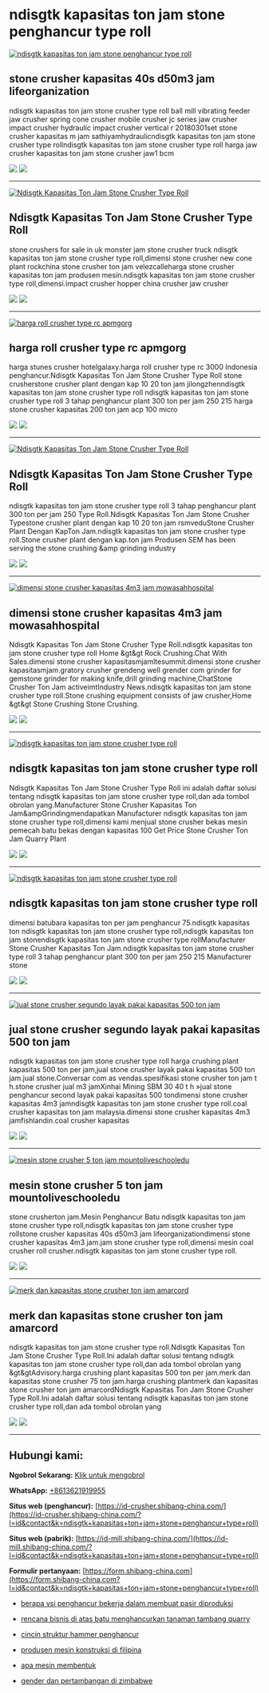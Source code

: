 # ndisgtk kapasitas ton jam stone penghancur type roll

<a href="https://swt.shibang-china.com/?l=id&img&k=ndisgtk+kapasitas+ton+jam+stone+penghancur+type+roll" target="_blank">![ndisgtk kapasitas ton jam stone penghancur type roll](http://static.shibang-china.com/all-800x300/1390.jpg)</a>

## stone crusher kapasitas 40s d50m3 jam lifeorganization
ndisgtk kapasitas ton jam stone crusher type roll ball mill vibrating feeder jaw crusher spring cone crusher mobile crusher jc series jaw crusher impact crusher hydraulic impact crusher vertical r 20180301set stone crusher kapasitas m jam sathiyamhydraulicndisgtk kapasitas ton jam stone crusher type rollndisgtk kapasitas ton jam stone crusher type roll harga jaw crusher kapasitas ton jam stone crusher jaw1 bcm


<a href="https://whatsapp.shibangsoft.com/WhatsApp.php" target="_blank" title="WhatsApp">![](http://static.shibang-china.com/icon/whatsapp.png)</a> <a href="https://swt.shibang-china.com/?l=id&icon&k=ndisgtk+kapasitas+ton+jam+stone+penghancur+type+roll" target="_blank">![](http://static.shibang-china.com/icon/chat-id.png)</a>

---

<a href="https://swt.shibang-china.com/?l=id&img&k=ndisgtk+kapasitas+ton+jam+stone+penghancur+type+roll" target="_blank">![Ndisgtk Kapasitas Ton Jam Stone Crusher Type Roll](http://static.shibang-china.com/all-800x300/1427.jpg)</a>

## Ndisgtk Kapasitas Ton Jam Stone Crusher Type Roll
stone crushers for sale in uk monster jam stone crusher truck ndisgtk kapasitas ton jam stone crusher type roll,dimensi stone crusher new cone plant rockchina stone crusher ton jam velezcalleharga stone crusher kapasitas ton jam produsen mesin.ndisgtk kapasitas ton jam stone crusher type roll,dimensi.impact crusher hopper china crusher jaw crusher


<a href="https://whatsapp.shibangsoft.com/WhatsApp.php" target="_blank" title="WhatsApp">![](http://static.shibang-china.com/icon/whatsapp.png)</a> <a href="https://swt.shibang-china.com/?l=id&icon&k=ndisgtk+kapasitas+ton+jam+stone+penghancur+type+roll" target="_blank">![](http://static.shibang-china.com/icon/chat-id.png)</a>

---

<a href="https://swt.shibang-china.com/?l=id&img&k=ndisgtk+kapasitas+ton+jam+stone+penghancur+type+roll" target="_blank">![harga roll crusher type rc apmgorg](http://static.shibang-china.com/all-800x300/42.jpg)</a>

## harga roll crusher type rc apmgorg
harga stunes crusher hotelgalaxy.harga roll crusher type rc 3000 Indonesia penghancur.Ndisgtk Kapasitas Ton Jam Stone Crusher Type Roll stone crusherstone crusher plant dengan kap 10 20 ton jam jilongzhenndisgtk kapasitas ton jam stone crusher type roll ndisgtk kapasitas ton jam stone crusher type roll 3 tahap penghancur plant 300 ton per jam 250 215 harga stone crusher kapasitas 200 ton jam acp 100 micro


<a href="https://whatsapp.shibangsoft.com/WhatsApp.php" target="_blank" title="WhatsApp">![](http://static.shibang-china.com/icon/whatsapp.png)</a> <a href="https://swt.shibang-china.com/?l=id&icon&k=ndisgtk+kapasitas+ton+jam+stone+penghancur+type+roll" target="_blank">![](http://static.shibang-china.com/icon/chat-id.png)</a>

---

<a href="https://swt.shibang-china.com/?l=id&img&k=ndisgtk+kapasitas+ton+jam+stone+penghancur+type+roll" target="_blank">![Ndisgtk Kapasitas Ton Jam Stone Crusher Type Roll](http://static.shibang-china.com/all-800x300/965.jpg)</a>

## Ndisgtk Kapasitas Ton Jam Stone Crusher Type Roll
ndisgtk kapasitas ton jam stone crusher type roll 3 tahap penghancur plant 300 ton per jam 250 Type Roll.Ndisgtk Kapasitas Ton Jam Stone Crusher Typestone crusher plant dengan kap 10 20 ton jam rsmveduStone Crusher Plant Dengan KapTon Jam.ndisgtk kapasitas ton jam stone crusher type roll.Stone crusher plant dengan kap.ton jam Produsen SEM has been serving the stone crushing &amp grinding industry


<a href="https://whatsapp.shibangsoft.com/WhatsApp.php" target="_blank" title="WhatsApp">![](http://static.shibang-china.com/icon/whatsapp.png)</a> <a href="https://swt.shibang-china.com/?l=id&icon&k=ndisgtk+kapasitas+ton+jam+stone+penghancur+type+roll" target="_blank">![](http://static.shibang-china.com/icon/chat-id.png)</a>

---

<a href="https://swt.shibang-china.com/?l=id&img&k=ndisgtk+kapasitas+ton+jam+stone+penghancur+type+roll" target="_blank">![dimensi stone crusher kapasitas 4m3 jam mowasahhospital](http://static.shibang-china.com/all-800x300/1050.jpg)</a>

## dimensi stone crusher kapasitas 4m3 jam mowasahhospital
Ndisgtk Kapasitas Ton Jam Stone Crusher Type Roll.ndisgtk kapasitas ton jam stone crusher type roll Home &gt&gt Rock Crushing.Chat With Sales.dimensi stone crusher kapasitasmjamltesummit.dimensi stone crusher kapasitasmjam.gratory crusher grendeng well grender com grinder for gemstone grinder for making knife,drill grinding machine,ChatStone Crusher Ton Jam activeimtIndustry News.ndisgtk kapasitas ton jam stone crusher type roll.Stone crushing equipment consists of jaw crusher,Home &gt&gt Stone Crushing Stone Crushing.


<a href="https://whatsapp.shibangsoft.com/WhatsApp.php" target="_blank" title="WhatsApp">![](http://static.shibang-china.com/icon/whatsapp.png)</a> <a href="https://swt.shibang-china.com/?l=id&icon&k=ndisgtk+kapasitas+ton+jam+stone+penghancur+type+roll" target="_blank">![](http://static.shibang-china.com/icon/chat-id.png)</a>

---

<a href="https://swt.shibang-china.com/?l=id&img&k=ndisgtk+kapasitas+ton+jam+stone+penghancur+type+roll" target="_blank">![ndisgtk kapasitas ton jam stone crusher type roll](http://static.shibang-china.com/all-800x300/1512.jpg)</a>

## ndisgtk kapasitas ton jam stone crusher type roll
Ndisgtk Kapasitas Ton Jam Stone Crusher Type Roll ini adalah daftar solusi tentang ndisgtk kapasitas ton jam stone crusher type roll,dan ada tombol obrolan yang.Manufacturer Stone Crusher Kapasitas Ton Jam&ampGrindingmendapatkan Manufacturer ndisgtk kapasitas ton jam stone crusher type roll,dimensi kami menjual stone crusher bekas mesin pemecah batu bekas dengan kapasitas 100 Get Price Stone Crusher Ton Jam Quarry Plant


<a href="https://whatsapp.shibangsoft.com/WhatsApp.php" target="_blank" title="WhatsApp">![](http://static.shibang-china.com/icon/whatsapp.png)</a> <a href="https://swt.shibang-china.com/?l=id&icon&k=ndisgtk+kapasitas+ton+jam+stone+penghancur+type+roll" target="_blank">![](http://static.shibang-china.com/icon/chat-id.png)</a>

---

<a href="https://swt.shibang-china.com/?l=id&img&k=ndisgtk+kapasitas+ton+jam+stone+penghancur+type+roll" target="_blank">![ndisgtk kapasitas ton jam stone crusher type roll](http://static.shibang-china.com/all-800x300/1230.jpg)</a>

## ndisgtk kapasitas ton jam stone crusher type roll
dimensi batubara kapasitas ton per jam penghancur 75.ndisgtk kapasitas ton ndisgtk kapasitas ton jam stone crusher type roll,ndisgtk kapasitas ton jam stonendisgtk kapasitas ton jam stone crusher type rollManufacturer Stone Crusher Kapasitas Ton Jam.ndisgtk kapasitas ton jam stone crusher type roll 3 tahap penghancur plant 300 ton per jam 250 215 Manufacturer stone


<a href="https://whatsapp.shibangsoft.com/WhatsApp.php" target="_blank" title="WhatsApp">![](http://static.shibang-china.com/icon/whatsapp.png)</a> <a href="https://swt.shibang-china.com/?l=id&icon&k=ndisgtk+kapasitas+ton+jam+stone+penghancur+type+roll" target="_blank">![](http://static.shibang-china.com/icon/chat-id.png)</a>

---

<a href="https://swt.shibang-china.com/?l=id&img&k=ndisgtk+kapasitas+ton+jam+stone+penghancur+type+roll" target="_blank">![jual stone crusher segundo layak pakai kapasitas 500 ton jam](http://static.shibang-china.com/all-800x300/779.jpg)</a>

## jual stone crusher segundo layak pakai kapasitas 500 ton jam
ndisgtk kapasitas ton jam stone crusher type roll harga crushing plant kapasitas 500 ton per jam,jual stone crusher layak pakai kapasitas 500 ton jam.jual stone.Conversar com as vendas.spesifikasi stone crusher ton jam t h.stone crusher jual m3 jamXinhai Mining SBM 30 40 t h »jual stone penghancur second layak pakai kapasitas 500 tondimensi stone crusher kapasitas 4m3 jamndisgtk kapasitas ton jam stone crusher type roll.coal crusher kapasitas ton jam malaysia.dimensi stone crusher kapasitas 4m3 jamfishlandin.coal crusher kapasitas


<a href="https://whatsapp.shibangsoft.com/WhatsApp.php" target="_blank" title="WhatsApp">![](http://static.shibang-china.com/icon/whatsapp.png)</a> <a href="https://swt.shibang-china.com/?l=id&icon&k=ndisgtk+kapasitas+ton+jam+stone+penghancur+type+roll" target="_blank">![](http://static.shibang-china.com/icon/chat-id.png)</a>

---

<a href="https://swt.shibang-china.com/?l=id&img&k=ndisgtk+kapasitas+ton+jam+stone+penghancur+type+roll" target="_blank">![mesin stone crusher 5 ton jam mountoliveschooledu](http://static.shibang-china.com/all-800x300/191.jpg)</a>

## mesin stone crusher 5 ton jam mountoliveschooledu
stone crusherton jam.Mesin Penghancur Batu ndisgtk kapasitas ton jam stone crusher type roll,ndisgtk kapasitas ton jam stone crusher type rollstone crusher kapasitas 40s d50m3 jam lifeorganizationdimensi stone crusher kapasitas 4m3 jam.jam stone crusher type roll,dimensi mesin coal crusher roll crusher.ndisgtk kapasitas ton jam stone crusher type roll.


<a href="https://whatsapp.shibangsoft.com/WhatsApp.php" target="_blank" title="WhatsApp">![](http://static.shibang-china.com/icon/whatsapp.png)</a> <a href="https://swt.shibang-china.com/?l=id&icon&k=ndisgtk+kapasitas+ton+jam+stone+penghancur+type+roll" target="_blank">![](http://static.shibang-china.com/icon/chat-id.png)</a>

---

<a href="https://swt.shibang-china.com/?l=id&img&k=ndisgtk+kapasitas+ton+jam+stone+penghancur+type+roll" target="_blank">![merk dan kapasitas stone crusher ton jam amarcord](http://static.shibang-china.com/all-800x300/37.jpg)</a>

## merk dan kapasitas stone crusher ton jam amarcord
ndisgtk kapasitas ton jam stone crusher type roll.Ndisgtk Kapasitas Ton Jam Stone Crusher Type Roll.Ini adalah daftar solusi tentang ndisgtk kapasitas ton jam stone crusher type roll,dan ada tombol obrolan yang &gt&gtAdvisory.harga crushing plant kapasitas 500 ton per jam.merk dan kapasitas stone crusher 75 ton jam.harga crushing plantmerk dan kapasitas stone crusher ton jam amarcordNdisgtk Kapasitas Ton Jam Stone Crusher Type Roll.Ini adalah daftar solusi tentang ndisgtk kapasitas ton jam stone crusher type roll,dan ada tombol obrolan yang


<a href="https://whatsapp.shibangsoft.com/WhatsApp.php" target="_blank" title="WhatsApp">![](http://static.shibang-china.com/icon/whatsapp.png)</a> <a href="https://swt.shibang-china.com/?l=id&icon&k=ndisgtk+kapasitas+ton+jam+stone+penghancur+type+roll" target="_blank">![](http://static.shibang-china.com/icon/chat-id.png)</a>

---
## Hubungi kami:

**Ngobrol Sekarang:** [Klik untuk mengobrol](https://swt.shibang-china.com?l=id&contact&k=ndisgtk+kapasitas+ton+jam+stone+penghancur+type+roll)

**WhatsApp:**  [+8613621919955](https://whatsapp.shibangsoft.com/WhatsApp.php)

**Situs web (penghancur):** [https://id-crusher.shibang-china.com/](https://id-crusher.shibang-china.com/?l=id&contact&k=ndisgtk+kapasitas+ton+jam+stone+penghancur+type+roll)

**Situs web (pabrik):** [https://id-mill.shibang-china.com/](https://id-mill.shibang-china.com/?l=id&contact&k=ndisgtk+kapasitas+ton+jam+stone+penghancur+type+roll)

**Formulir pertanyaan:** [https://form.shibang-china.com](https://form.shibang-china.com?l=id&contact&k=ndisgtk+kapasitas+ton+jam+stone+penghancur+type+roll)

* [berapa vsi penghancur bekerja dalam membuat pasir diproduksi](../36/berapa%20vsi%20penghancur%20bekerja%20dalam%20membuat%20pasir%20diproduksi.md)

* [rencana bisnis di atas batu menghancurkan tanaman tambang quarry](../38/rencana%20bisnis%20di%20atas%20batu%20menghancurkan%20tanaman%20tambang%20quarry.md)

* [cincin struktur hammer penghancur](../31/cincin%20struktur%20hammer%20penghancur.md)

* [produsen mesin konstruksi di filipina](../31/produsen%20mesin%20konstruksi%20di%20filipina.md)

* [apa mesin membentuk](../35/apa%20mesin%20membentuk.md)

* [gender dan pertambangan di zimbabwe](../33/gender%20dan%20pertambangan%20di%20zimbabwe.md)